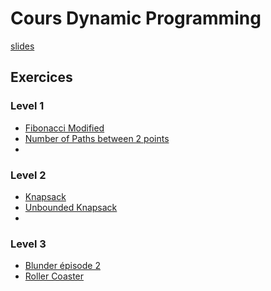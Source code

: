 # Cours Dynamic Programming
[slides](Cours7-DynamicProgramming.pdf)

## Exercices

### Level 1

- [Fibonacci Modified](https://www.hackerrank.com/challenges/fibonacci-modified/problem)
- [Number of Paths between 2 points](https://www.codingame.com/ide/puzzle/number-of-paths-between-2-points)
- []()

### Level 2

- [Knapsack](https://practice.geeksforgeeks.org/problems/0-1-knapsack-problem0945/0)
- [Unbounded Knapsack](https://www.hackerrank.com/challenges/unbounded-knapsack/problem)
- []()

### Level 3

- [Blunder épisode 2](https://www.codingame.com/ide/puzzle/blunder-episode-2)
- [Roller Coaster](https://www.codingame.com/ide/puzzle/roller-coaster)


